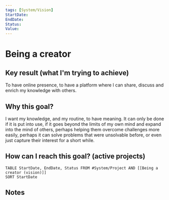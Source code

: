 ```yaml
---
tags: [System/Vision]
StartDate: 
EndDate: 
Status:
Value:
---
```

# Being a creator

## Key result (what I'm trying to achieve)
To have online presence, to have a platform where I can share, discuss and enrich my knowledge with others. 

## Why this goal?
I want my knowledge, and my routine, to have meaning. It can only be done if it is put into use, if it goes beyond the limits of my own mind and expand into the mind of others, perhaps helping them overcome challenges more easily, perhaps it can solve problems that were unsolvable before, or even just capture their interest for a short while. 

## How can I reach this goal? (active projects)

```dataview
TABLE StartDate, EndDate, Status FROM #System/Project AND [[Being a creator (vision)]]
SORT StartDate
```


## Notes